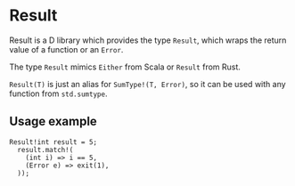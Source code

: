 # Result

Result is a D library which provides the type `Result`, which wraps the return value of a function or an `Error`.

The type `Result` mimics `Either` from Scala or `Result` from Rust.

`Result(T)` is just an alias for `SumType!(T, Error)`, so it can be used with any function from `std.sumtype`.

## Usage example
```
Result!int result = 5;
  result.match!(
    (int i) => i == 5,
    (Error e) => exit(1),
  ));
```
